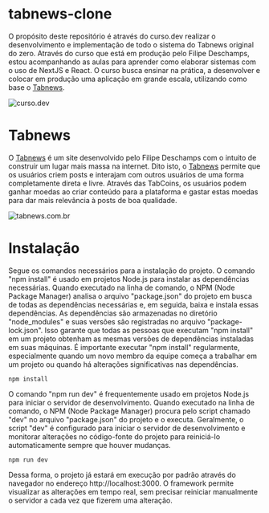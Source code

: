 # tabnews-clone

O propósito deste repositório é através do curso.dev realizar o desenvolvimento e implementação de todo o sistema do Tabnews original do zero. Através do curso que está em produção pelo Filipe Deschamps, estou acompanhando as aulas para aprender como elaborar sistemas com o uso de NextJS e React. O curso busca ensinar na prática, a desenvolver e colocar em produção uma aplicação em grande escala, utilizando como base o [Tabnews](https://tabnews.com.br).

![curso.dev](https://i.imgur.com/QLiUkTi.png)

# Tabnews

O [Tabnews](https://tabnews.com.br) é um site desenvolvido pelo Filipe Deschamps com o intuito de construir um lugar mais massa na internet. Dito isto, o [Tabnews](https://tabnews.com.br) permite que os usuários criem posts e interajam com outros usuários de uma forma completamente direta e livre. Através das TabCoins, os usuários podem ganhar moedas ao criar conteúdo para a plataforma e gastar estas moedas para dar mais relevância à posts de boa qualidade.

![tabnews.com.br](https://i.imgur.com/8TOMQZH.png)

# Instalação

Segue os comandos necessários para a instalação do projeto. O comando "npm install" é usado em projetos Node.js para instalar as dependências necessárias. Quando executado na linha de comando, o NPM (Node Package Manager) analisa o arquivo "package.json" do projeto em busca de todas as dependências necessárias e, em seguida, baixa e instala essas dependências. As dependências são armazenadas no diretório "node_modules" e suas versões são registradas no arquivo "package-lock.json". Isso garante que todas as pessoas que executam "npm install" em um projeto obtenham as mesmas versões de dependências instaladas em suas máquinas. É importante executar "npm install" regularmente, especialmente quando um novo membro da equipe começa a trabalhar em um projeto ou quando há alterações significativas nas dependências.

`npm install`

O comando "npm run dev" é frequentemente usado em projetos Node.js para iniciar o servidor de desenvolvimento. Quando executado na linha de comando, o NPM (Node Package Manager) procura pelo script chamado "dev" no arquivo "package.json" do projeto e o executa. Geralmente, o script "dev" é configurado para iniciar o servidor de desenvolvimento e monitorar alterações no código-fonte do projeto para reiniciá-lo automaticamente sempre que houver mudanças.

`npm run dev`

Dessa forma, o projeto já estará em execução por padrão através do navegador no endereço http://localhost:3000. O framework permite visualizar as alterações em tempo real, sem precisar reiniciar manualmente o servidor a cada vez que fizerem uma alteração.
